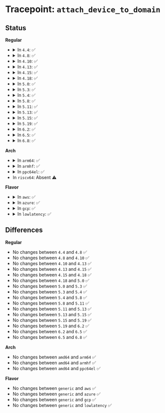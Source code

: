 # Tracepoint: <code>attach_device_to_domain</code>

## Status
<b>Regular</b>
<ul>
<li>
<details>
<summary>In <code>4.4</code>: ✅</summary>

Event:

```c
struct trace_event_raw_iommu_device_event {
    struct trace_entry ent;
    u32 __data_loc_device;
    char __data[0];
};
```
Function:

```c
void trace_event_raw_event_iommu_device_event(void *__data, struct device *dev);
```
</details>
</li>
<li>
<details>
<summary>In <code>4.8</code>: ✅</summary>

Event:

```c
struct trace_event_raw_iommu_device_event {
    struct trace_entry ent;
    u32 __data_loc_device;
    char __data[0];
};
```
Function:

```c
void trace_event_raw_event_iommu_device_event(void *__data, struct device *dev);
```
</details>
</li>
<li>
<details>
<summary>In <code>4.10</code>: ✅</summary>

Event:

```c
struct trace_event_raw_iommu_device_event {
    struct trace_entry ent;
    u32 __data_loc_device;
    char __data[0];
};
```
Function:

```c
void trace_event_raw_event_iommu_device_event(void *__data, struct device *dev);
```
</details>
</li>
<li>
<details>
<summary>In <code>4.13</code>: ✅</summary>

Event:

```c
struct trace_event_raw_iommu_device_event {
    struct trace_entry ent;
    u32 __data_loc_device;
    char __data[0];
};
```
Function:

```c
void trace_event_raw_event_iommu_device_event(void *__data, struct device *dev);
```
</details>
</li>
<li>
<details>
<summary>In <code>4.15</code>: ✅</summary>

Event:

```c
struct trace_event_raw_iommu_device_event {
    struct trace_entry ent;
    u32 __data_loc_device;
    char __data[0];
};
```
Function:

```c
void trace_event_raw_event_iommu_device_event(void *__data, struct device *dev);
```
</details>
</li>
<li>
<details>
<summary>In <code>4.18</code>: ✅</summary>

Event:

```c
struct trace_event_raw_iommu_device_event {
    struct trace_entry ent;
    u32 __data_loc_device;
    char __data[0];
};
```
Function:

```c
void trace_event_raw_event_iommu_device_event(void *__data, struct device *dev);
```
</details>
</li>
<li>
<details>
<summary>In <code>5.0</code>: ✅</summary>

Event:

```c
struct trace_event_raw_iommu_device_event {
    struct trace_entry ent;
    u32 __data_loc_device;
    char __data[0];
};
```
Function:

```c
void trace_event_raw_event_iommu_device_event(void *__data, struct device *dev);
```
</details>
</li>
<li>
<details>
<summary>In <code>5.3</code>: ✅</summary>

Event:

```c
struct trace_event_raw_iommu_device_event {
    struct trace_entry ent;
    u32 __data_loc_device;
    char __data[0];
};
```
Function:

```c
void trace_event_raw_event_iommu_device_event(void *__data, struct device *dev);
```
</details>
</li>
<li>
<details>
<summary>In <code>5.4</code>: ✅</summary>

Event:

```c
struct trace_event_raw_iommu_device_event {
    struct trace_entry ent;
    u32 __data_loc_device;
    char __data[0];
};
```
Function:

```c
void trace_event_raw_event_iommu_device_event(void *__data, struct device *dev);
```
</details>
</li>
<li>
<details>
<summary>In <code>5.8</code>: ✅</summary>

Event:

```c
struct trace_event_raw_iommu_device_event {
    struct trace_entry ent;
    u32 __data_loc_device;
    char __data[0];
};
```
Function:

```c
void trace_event_raw_event_iommu_device_event(void *__data, struct device *dev);
```
</details>
</li>
<li>
<details>
<summary>In <code>5.11</code>: ✅</summary>

Event:

```c
struct trace_event_raw_iommu_device_event {
    struct trace_entry ent;
    u32 __data_loc_device;
    char __data[0];
};
```
Function:

```c
void trace_event_raw_event_iommu_device_event(void *__data, struct device *dev);
```
</details>
</li>
<li>
<details>
<summary>In <code>5.13</code>: ✅</summary>

Event:

```c
struct trace_event_raw_iommu_device_event {
    struct trace_entry ent;
    u32 __data_loc_device;
    char __data[0];
};
```
Function:

```c
void trace_event_raw_event_iommu_device_event(void *__data, struct device *dev);
```
</details>
</li>
<li>
<details>
<summary>In <code>5.15</code>: ✅</summary>

Event:

```c
struct trace_event_raw_iommu_device_event {
    struct trace_entry ent;
    u32 __data_loc_device;
    char __data[0];
};
```
Function:

```c
void trace_event_raw_event_iommu_device_event(void *__data, struct device *dev);
```
</details>
</li>
<li>
<details>
<summary>In <code>5.19</code>: ✅</summary>

Event:

```c
struct trace_event_raw_iommu_device_event {
    struct trace_entry ent;
    u32 __data_loc_device;
    char __data[0];
};
```
Function:

```c
void trace_event_raw_event_iommu_device_event(void *__data, struct device *dev);
```
</details>
</li>
<li>
<details>
<summary>In <code>6.2</code>: ✅</summary>

Event:

```c
struct trace_event_raw_iommu_device_event {
    struct trace_entry ent;
    u32 __data_loc_device;
    char __data[0];
};
```
Function:

```c
void trace_event_raw_event_iommu_device_event(void *__data, struct device *dev);
```
</details>
</li>
<li>
<details>
<summary>In <code>6.5</code>: ✅</summary>

Event:

```c
struct trace_event_raw_iommu_device_event {
    struct trace_entry ent;
    u32 __data_loc_device;
    char __data[0];
};
```
Function:

```c
void trace_event_raw_event_iommu_device_event(void *__data, struct device *dev);
```
</details>
</li>
<li>
<details>
<summary>In <code>6.8</code>: ✅</summary>

Event:

```c
struct trace_event_raw_iommu_device_event {
    struct trace_entry ent;
    u32 __data_loc_device;
    char __data[0];
};
```
Function:

```c
void trace_event_raw_event_iommu_device_event(void *__data, struct device *dev);
```
</details>
</li>
</ul>
<b>Arch</b>
<ul>
<li>
<details>
<summary>In <code>arm64</code>: ✅</summary>

Event:

```c
struct trace_event_raw_iommu_device_event {
    struct trace_entry ent;
    u32 __data_loc_device;
    char __data[0];
};
```
Function:

```c
void trace_event_raw_event_iommu_device_event(void *__data, struct device *dev);
```
</details>
</li>
<li>
<details>
<summary>In <code>armhf</code>: ✅</summary>

Event:

```c
struct trace_event_raw_iommu_device_event {
    struct trace_entry ent;
    u32 __data_loc_device;
    char __data[0];
};
```
Function:

```c
void trace_event_raw_event_iommu_device_event(void *__data, struct device *dev);
```
</details>
</li>
<li>
<details>
<summary>In <code>ppc64el</code>: ✅</summary>

Event:

```c
struct trace_event_raw_iommu_device_event {
    struct trace_entry ent;
    u32 __data_loc_device;
    char __data[0];
};
```
Function:

```c
void trace_event_raw_event_iommu_device_event(void *__data, struct device *dev);
```
</details>
</li>
<li>
In <code>riscv64</code>: Absent ⚠️
</li>
</ul>
<b>Flavor</b>
<ul>
<li>
<details>
<summary>In <code>aws</code>: ✅</summary>

Event:

```c
struct trace_event_raw_iommu_device_event {
    struct trace_entry ent;
    u32 __data_loc_device;
    char __data[0];
};
```
Function:

```c
void trace_event_raw_event_iommu_device_event(void *__data, struct device *dev);
```
</details>
</li>
<li>
<details>
<summary>In <code>azure</code>: ✅</summary>

Event:

```c
struct trace_event_raw_iommu_device_event {
    struct trace_entry ent;
    u32 __data_loc_device;
    char __data[0];
};
```
Function:

```c
void trace_event_raw_event_iommu_device_event(void *__data, struct device *dev);
```
</details>
</li>
<li>
<details>
<summary>In <code>gcp</code>: ✅</summary>

Event:

```c
struct trace_event_raw_iommu_device_event {
    struct trace_entry ent;
    u32 __data_loc_device;
    char __data[0];
};
```
Function:

```c
void trace_event_raw_event_iommu_device_event(void *__data, struct device *dev);
```
</details>
</li>
<li>
<details>
<summary>In <code>lowlatency</code>: ✅</summary>

Event:

```c
struct trace_event_raw_iommu_device_event {
    struct trace_entry ent;
    u32 __data_loc_device;
    char __data[0];
};
```
Function:

```c
void trace_event_raw_event_iommu_device_event(void *__data, struct device *dev);
```
</details>
</li>
</ul>

## Differences
<b>Regular</b>
<ul>
<li>
No changes between <code>4.4</code> and <code>4.8</code> ✅
</li>
<li>
No changes between <code>4.8</code> and <code>4.10</code> ✅
</li>
<li>
No changes between <code>4.10</code> and <code>4.13</code> ✅
</li>
<li>
No changes between <code>4.13</code> and <code>4.15</code> ✅
</li>
<li>
No changes between <code>4.15</code> and <code>4.18</code> ✅
</li>
<li>
No changes between <code>4.18</code> and <code>5.0</code> ✅
</li>
<li>
No changes between <code>5.0</code> and <code>5.3</code> ✅
</li>
<li>
No changes between <code>5.3</code> and <code>5.4</code> ✅
</li>
<li>
No changes between <code>5.4</code> and <code>5.8</code> ✅
</li>
<li>
No changes between <code>5.8</code> and <code>5.11</code> ✅
</li>
<li>
No changes between <code>5.11</code> and <code>5.13</code> ✅
</li>
<li>
No changes between <code>5.13</code> and <code>5.15</code> ✅
</li>
<li>
No changes between <code>5.15</code> and <code>5.19</code> ✅
</li>
<li>
No changes between <code>5.19</code> and <code>6.2</code> ✅
</li>
<li>
No changes between <code>6.2</code> and <code>6.5</code> ✅
</li>
<li>
No changes between <code>6.5</code> and <code>6.8</code> ✅
</li>
</ul>
<b>Arch</b>
<ul>
<li>
No changes between <code>amd64</code> and <code>arm64</code> ✅
</li>
<li>
No changes between <code>amd64</code> and <code>armhf</code> ✅
</li>
<li>
No changes between <code>amd64</code> and <code>ppc64el</code> ✅
</li>
</ul>
<b>Flavor</b>
<ul>
<li>
No changes between <code>generic</code> and <code>aws</code> ✅
</li>
<li>
No changes between <code>generic</code> and <code>azure</code> ✅
</li>
<li>
No changes between <code>generic</code> and <code>gcp</code> ✅
</li>
<li>
No changes between <code>generic</code> and <code>lowlatency</code> ✅
</li>
</ul>

